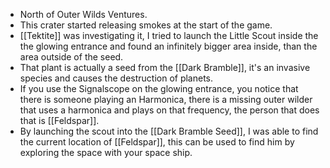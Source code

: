 - North of Outer Wilds Ventures.
- This crater started releasing smokes at the start of the game.
- [[Tektite]] was investigating it, I tried to launch the Little Scout inside the the glowing entrance and found an infinitely bigger area inside, than the area outside of the seed.
- That plant is actually a seed from the [[Dark Bramble]], it's an invasive species and causes the destruction of planets.
- If you use the Signalscope on the glowing entrance, you notice that there is someone playing an Harmonica, there is a missing outer wilder that uses a harmonica and plays on that frequency, the person that does that is [[Feldspar]].
- By launching the scout into the [[Dark Bramble Seed]], I was able to find the current location of [[Feldspar]], this can be used to find him by exploring the space with your space ship.